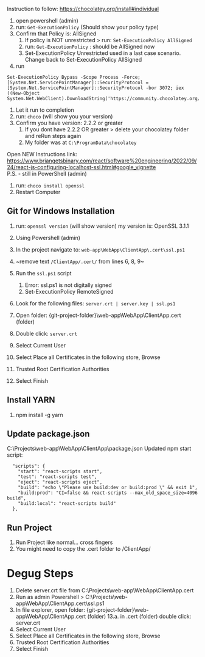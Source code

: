 Instruction to follow: https://chocolatey.org/install#individual

1. open powershell (admin)
1. run: `Get-ExecutionPolicy` (Should show your policy type)
1. Confirm that Policy is: AllSigned
	1. If policy is NOT unrestricted > run: `Set-ExecutionPolicy AllSigned`
   	1. run: `Get-ExecutionPolicy` : should be AllSigned now
   	1. Set-ExecutionPolicy Unrestricted used in a last case scenario. Change back to Set-ExecutionPolicy AllSigned
1. run
```
Set-ExecutionPolicy Bypass -Scope Process -Force; [System.Net.ServicePointManager]::SecurityProtocol = [System.Net.ServicePointManager]::SecurityProtocol -bor 3072; iex ((New-Object System.Net.WebClient).DownloadString('https://community.chocolatey.org/install.ps1'))
```
1. Let it run to completion
1. run: `choco` (will show you your version)
1. Confirm you have version: 2.2.2 or greater
	1. If you dont have 2.2.2 OR greater > delete your chocolatey folder and reRun steps again
  	1. My folder was at `C:\ProgramData\chocolatey`

Open NEW Instructions link: 
<br>https://www.briangetsbinary.com/react/software%20engineering/2022/09/24/react-js-configuring-localhost-ssl.html#google_vignette<br>
P.S. - still in PowerShell (admin) 

1. run: `choco install openssl`
1. Restart Computer

## Git for Windows Installation

1. run: `openssl version` (will show version) my version is: OpenSSL 3.1.1
1. Using Powershell (admin)
1. In the project navigate to: `web-app\WebApp\ClientApp\.cert\ssl.ps1`
1. ~remove text `/ClientApp/.cert/` from lines 6, 8, 9~

1. Run the `ssl.ps1` script
   1. Error: ssl.ps1 is not digitally signed
   2. Set-ExecutionPolicy RemoteSigned
1. Look for the following files: `server.crt | server.key | ssl.ps1`

1. Open folder: {git-project-folder}\web-app\WebApp\ClientApp\.cert (folder)
1. Double click: `server.crt`
    
1. Select Current User
1. Select Place all Certificates in the following store, Browse
1. Trusted Root Certification Authorities
1. Select Finish

## Install YARN
1. npm install -g yarn
   
## Update package.json
C:\Projects\web-app\WebApp\ClientApp\package.json
Updated npm start script:

```
  "scripts": {
    "start": "react-scripts start",
    "test": "react-scripts test",
    "eject": "react-scripts eject",
    "build": "echo \"Please use build:dev or build:prod \" && exit 1",
    "build:prod": "CI=false && react-scripts --max_old_space_size=4096 build",
    "build:local": "react-scripts build"
  },
```
## Run Project
1. Run Project like normal... cross fingers
1. You might need to copy the .cert folder to /ClientApp/

# Degug Steps
1. Delete server.crt file from C:\Projects\web-app\WebApp\ClientApp\.cert
1. Run as admin Powershell > C:\Projects\web-app\WebApp\ClientApp\.cert\ssl.ps1
1. In file explorer, open folder: {git-project-folder}\web-app\WebApp\ClientApp.cert (folder) 13.a. in .cert (folder) double click: server.crt
1. Select Current User
1. Select Place all Certificates in the following store, Browse
1. Trusted Root Certification Authorities
1. Select Finish
